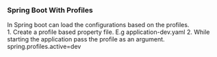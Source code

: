 ### Spring Boot With Profiles
In Spring boot can load the configurations based on the profiles.  
    1. Create a profile based property file. E.g application-dev.yaml
    2. While starting the application pass the profile as an argument. spring.profiles.active=dev